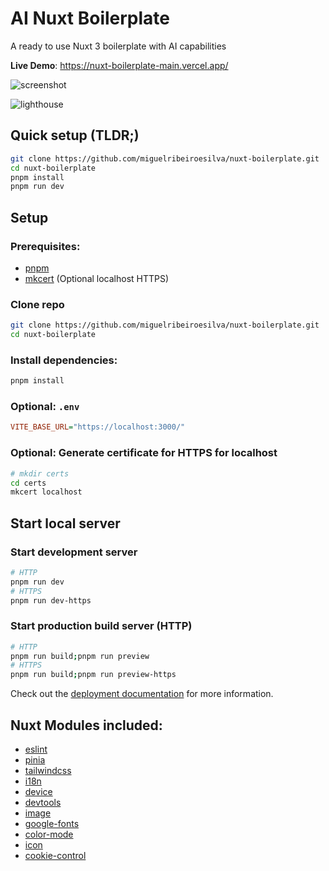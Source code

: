 # AI Nuxt Boilerplate

A ready to use Nuxt 3 boilerplate with AI capabilities

**Live Demo**: https://nuxt-boilerplate-main.vercel.app/



![screenshot](https://raw.githubusercontent.com/miguelribeiroesilva/nuxt-boilerplate/main/.github/screenshot.png)

![lighthouse](https://github.com/miguelribeiroesilva/nuxt-boilerplate/blob/e806bae6efec29a19579d7cf76ef683ffe980917/.github/lighthouse.png)

## Quick setup (TLDR;)

```bash
git clone https://github.com/miguelribeiroesilva/nuxt-boilerplate.git
cd nuxt-boilerplate
pnpm install
pnpm run dev
```

## Setup

### Prerequisites:

- [pnpm](https://pnpm.io/)
- [mkcert](https://github.com/FiloSottile/mkcert) (Optional localhost HTTPS)

### Clone repo

```bash
git clone https://github.com/miguelribeiroesilva/nuxt-boilerplate.git
cd nuxt-boilerplate
```

### Install dependencies:

```bash
pnpm install
```

### Optional: `.env`

```ini
VITE_BASE_URL="https://localhost:3000/"
```

### Optional: Generate certificate for HTTPS for localhost

```bash
# mkdir certs
cd certs
mkcert localhost
```

## Start local server

### Start development server

```bash
# HTTP
pnpm run dev
# HTTPS
pnpm run dev-https
```

### Start production build server (HTTP)

```bash
# HTTP
pnpm run build;pnpm run preview
# HTTPS
pnpm run build;pnpm run preview-https
```

Check out the [deployment documentation](https://nuxt.com/docs/getting-started/deployment) for more information.

## Nuxt Modules included:

- [eslint](https://nuxt.com/modules/eslint)
- [pinia](https://nuxt.com/modules/pinia)
- [tailwindcss](https://nuxt.com/modules/tailwindcss)
- [i18n](https://nuxt.com/modules/i18n)
- [device](https://nuxt.com/modules/device)
- [devtools](https://nuxt.com/modules/devtools)
- [image](https://nuxt.com/modules/image)
- [google-fonts](https://nuxt.com/modules/google-fonts)
- [color-mode](https://nuxt.com/modules/color-mode)
- [icon](https://nuxt.com/modules/icon)
- [cookie-control](https://nuxt.com/modules/cookie-control)
